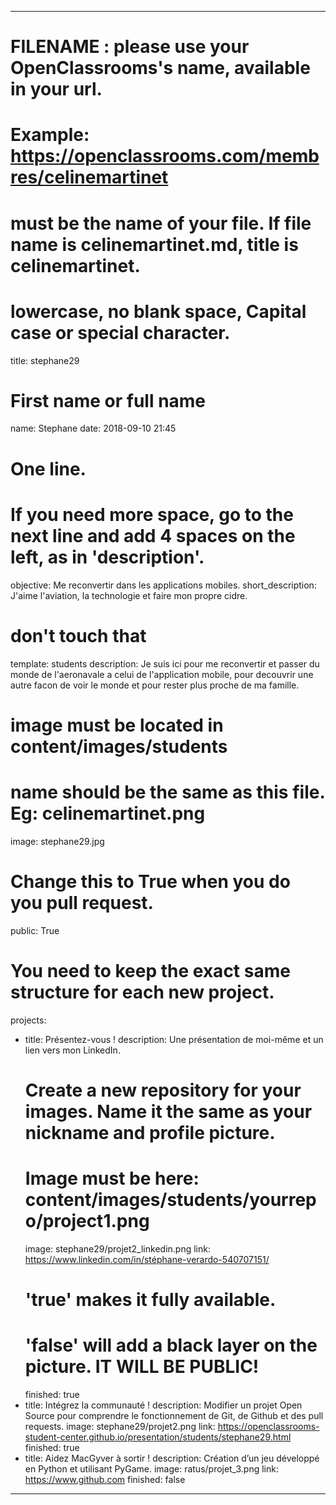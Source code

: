 ---

# FILENAME : please use your OpenClassrooms's name, available in your url.
# Example: https://openclassrooms.com/membres/celinemartinet
# must be the name of your file. If file name is celinemartinet.md, title is celinemartinet.
# lowercase, no blank space, Capital case or special character.
title: stephane29

# First name or full name
name: Stephane
date: 2018-09-10 21:45

# One line.
# If you need more space, go to the next line and add 4 spaces on the left, as in 'description'.
objective: Me reconvertir dans les applications mobiles.
short_description: J'aime l'aviation, la technologie et faire mon propre cidre.

# don't touch that
template: students
description:
    Je suis ici pour me reconvertir et passer du monde de l'aeronavale
    a celui de l'application mobile, pour decouvrir une autre facon 
    de voir le monde et pour rester plus proche de ma famille.


# image must be located in content/images/students
# name should be the same as this file. Eg: celinemartinet.png
image: stephane29.jpg

# Change this to True when you do you pull request.
public: True

# You need to keep the exact same structure for each new project.
projects:
  - title: Présentez-vous !
    description: Une présentation de moi-même et un lien vers mon LinkedIn.
    # Create a new repository for your images. Name it the same as your nickname and profile picture.
    # Image must be here: content/images/students/yourrepo/project1.png
    image: stephane29/projet2_linkedin.png
    link: https://www.linkedin.com/in/stéphane-verardo-540707151/
    # 'true' makes it fully available.
    # 'false' will add a black layer on the picture. IT WILL BE PUBLIC!
    finished: true
  - title: Intégrez la communauté !
    description: Modifier un projet Open Source pour comprendre le fonctionnement de Git, de Github et des pull requests. 
    image: stephane29/projet2.png
    link: https://openclassrooms-student-center.github.io/presentation/students/stephane29.html
    finished: true
  - title: Aidez MacGyver à sortir !
    description: Création d’un jeu développé en Python et utilisant PyGame.
    image: ratus/projet_3.png
    link: https://www.github.com
    finished: false
---